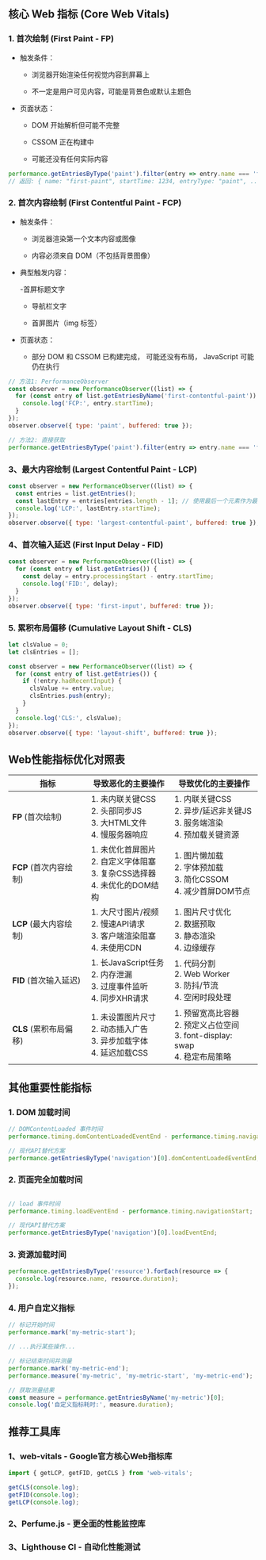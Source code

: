 
## 核心 Web 指标 (Core Web Vitals)

### 1. 首次绘制 (First Paint - FP)

- 触发条件：

  - 浏览器开始渲染任何视觉内容到屏幕上

  - 不一定是用户可见内容，可能是背景色或默认主题色

- 页面状态：

  - DOM 开始解析但可能不完整

  - CSSOM 正在构建中

  - 可能还没有任何实际内容

```js
performance.getEntriesByType('paint').filter(entry => entry.name === 'first-paint')[0];
// 返回: { name: "first-paint", startTime: 1234, entryType: "paint", ... }
```



### 2. 首次内容绘制 (First Contentful Paint - FCP)

- 触发条件：

  - 浏览器渲染第一个文本内容或图像

  - 内容必须来自 DOM（不包括背景图像）

- 典型触发内容：

  -首屏标题文字

  - 导航栏文字

  - 首屏图片（img 标签）

- 页面状态：

  - 部分 DOM 和 CSSOM 已构建完成， 可能还没有布局， JavaScript 可能仍在执行

```js
// 方法1: PerformanceObserver
const observer = new PerformanceObserver((list) => {
  for (const entry of list.getEntriesByName('first-contentful-paint')) {
    console.log('FCP:', entry.startTime);
  }
});
observer.observe({ type: 'paint', buffered: true });

// 方法2: 直接获取
performance.getEntriesByType('paint').filter(entry => entry.name === 'first-contentful-paint')[0];
```


### 3、最大内容绘制 (Largest Contentful Paint - LCP)

```js
const observer = new PerformanceObserver((list) => {
  const entries = list.getEntries();
  const lastEntry = entries[entries.length - 1]; // 使用最后一个元素作为最终LCP
  console.log('LCP:', lastEntry.startTime);
});
observer.observe({ type: 'largest-contentful-paint', buffered: true });

```


### 4、首次输入延迟 (First Input Delay - FID)

```js
const observer = new PerformanceObserver((list) => {
  for (const entry of list.getEntries()) {
    const delay = entry.processingStart - entry.startTime;
    console.log('FID:', delay);
  }
});
observer.observe({ type: 'first-input', buffered: true });
```

### 5. 累积布局偏移 (Cumulative Layout Shift - CLS)

```js
let clsValue = 0;
let clsEntries = [];

const observer = new PerformanceObserver((list) => {
  for (const entry of list.getEntries()) {
    if (!entry.hadRecentInput) {
      clsValue += entry.value;
      clsEntries.push(entry);
    }
  }
  console.log('CLS:', clsValue);
});
observer.observe({ type: 'layout-shift', buffered: true });
```

## Web性能指标优化对照表

| 指标 | 导致恶化的主要操作 | 导致优化的主要操作 |
|------|--------------------|--------------------|
| **FP** (首次绘制) | 1. 未内联关键CSS<br>2. 头部同步JS<br>3. 大HTML文件<br>4. 慢服务器响应 | 1. 内联关键CSS<br>2. 异步/延迟非关键JS<br>3. 服务端渲染<br>4. 预加载关键资源 |
| **FCP** (首次内容绘制) | 1. 未优化首屏图片<br>2. 自定义字体阻塞<br>3. 复杂CSS选择器<br>4. 未优化的DOM结构 | 1. 图片懒加载<br>2. 字体预加载<br>3. 简化CSSOM<br>4. 减少首屏DOM节点 |
| **LCP** (最大内容绘制) | 1. 大尺寸图片/视频<br>2. 慢速API请求<br>3. 客户端渲染阻塞<br>4. 未使用CDN | 1. 图片尺寸优化<br>2. 数据预取<br>3. 静态渲染<br>4. 边缘缓存 |
| **FID** (首次输入延迟) | 1. 长JavaScript任务<br>2. 内存泄漏<br>3. 过度事件监听<br>4. 同步XHR请求 | 1. 代码分割<br>2. Web Worker<br>3. 防抖/节流<br>4. 空闲时段处理 |
| **CLS** (累积布局偏移) | 1. 未设置图片尺寸<br>2. 动态插入广告<br>3. 异步加载字体<br>4. 延迟加载CSS | 1. 预留宽高比容器<br>2. 预定义占位空间<br>3. font-display: swap<br>4. 稳定布局策略 |


## 其他重要性能指标

### 1. DOM 加载时间

```js
// DOMContentLoaded 事件时间
performance.timing.domContentLoadedEventEnd - performance.timing.navigationStart;

// 现代API替代方案
performance.getEntriesByType('navigation')[0].domContentLoadedEventEnd;

```


### 2. 页面完全加载时间

```js

// load 事件时间
performance.timing.loadEventEnd - performance.timing.navigationStart;

// 现代API替代方案
performance.getEntriesByType('navigation')[0].loadEventEnd;

```

### 3. 资源加载时间

```js
performance.getEntriesByType('resource').forEach(resource => {
  console.log(resource.name, resource.duration);
});
```


### 4. 用户自定义指标

```js
// 标记开始时间
performance.mark('my-metric-start');

// ...执行某些操作...

// 标记结束时间并测量
performance.mark('my-metric-end');
performance.measure('my-metric', 'my-metric-start', 'my-metric-end');

// 获取测量结果
const measure = performance.getEntriesByName('my-metric')[0];
console.log('自定义指标耗时:', measure.duration);
```


## 推荐工具库

### 1、web-vitals - Google官方核心Web指标库

```js
import { getLCP, getFID, getCLS } from 'web-vitals';

getCLS(console.log);
getFID(console.log);
getLCP(console.log);
```

### 2、Perfume.js - 更全面的性能监控库

### 3、Lighthouse CI - 自动化性能测试